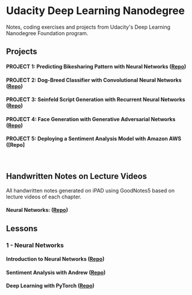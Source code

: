 # Udacity Deep Learning Nanodegree 
Notes, coding exercises and projects from Udacity's Deep Learning Nanodegree Foundation program.
<br>

## Projects

#### **PROJECT 1: Predicting Bikesharing Pattern with Neural Networks** ([Repo](https://github.com/jetsonai11/Udacity_Project-Bikesharing))
#### **PROJECT 2: Dog-Breed Classifier with Convolutional Neural Networks** ([Repo](https://github.com/jetsonai11/Udacity_Project-Dog-Breed-Classifier))
#### **PROJECT 3: Seinfeld Script Generation with Recurrent Neural Networks** ([Repo](https://github.com/jetsonai11/Udacity_Project-TV-Script-Generation))
#### **PROJECT 4: Face Generation with Generative Adversarial Networks** ([Repo](https://github.com/jetsonai11/Udacity_Project-Face-Generation))
#### **PROJECT 5: Deploying a Sentiment Analysis Model with Amazon AWS** ([Repo]
<br>

## Handwritten Notes on Lecture Videos
All handwritten notes generated on iPAD using GoodNotes5 based on lecture videos of each chapter.
#### **Neural Networks:** ([Repo](https://github.com/jetsonai11/Udacity_Deep_Learning_Nanodegree_2020/tree/master/Handwritten%20Lecture%20Notes/Neural%20Networks%20Lecture%20Notes))

## Lessons

### 1 - Neural Networks
#### Introduction to Neural Networks ([Repo](https://github.com/jetsonai11/Udacity_Deep_Learning_Nanodegree_2020/tree/master/intro-neural-networks))
#### Sentiment Analysis with Andrew ([Repo](https://github.com/jetsonai11/Udacity_Deep_Learning_Nanodegree_2020/tree/master/sentiment-analysis-network))
#### Deep Learning with PyTorch ([Repo](https://github.com/jetsonai11/Udacity_Deep_Learning_Nanodegree_2020/tree/master/intro-to-pytorch))
